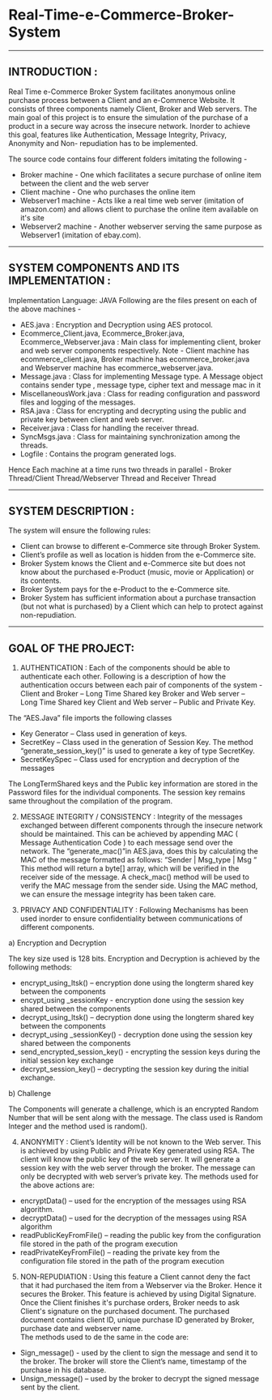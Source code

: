 # Real-Time-e-Commerce-Broker-System
-----------------------------------------------------------------------------------------------------------------------------
INTRODUCTION :
-----------------------------------------------------------------------------------------------------------------------------

Real Time e-Commerce Broker System facilitates anonymous online purchase process between a Client and an e-Commerce Website.
It consists of three components namely Client, Broker and Web servers. The main goal of this project is to ensure the simulation of the purchase of a product in a secure way across the insecure network. Inorder to achieve this goal, features like Authentication, Message Integrity, Privacy, Anonymity and  Non- repudiation has to be implemented.

The source code contains four different folders imitating the following -

* Broker machine - One which facilitates a secure purchase of online item between the client and the web server
* Client machine  - One who purchases the online item
* Webserver1 machine - Acts like a real time web server (imitation of amazon.com) and allows client to purchase the online item available on it's site
* Webserver2 machine - Another webserver serving the same purpose as Webserver1 (imitation of ebay.com).

-----------------------------------------------------------------------------------------------------------------------------
SYSTEM COMPONENTS AND ITS IMPLEMENTATION :
-----------------------------------------------------------------------------------------------------------------------------

Implementation Language: JAVA
Following are the files present on each of the above machines -
- AES.java : Encryption and Decryption using AES protocol.
- Ecommerce_Client.java, Ecommerce_Broker.java, Ecommerce_Webserver.java : Main class for implementing client, broker and web server components respectively. Note - Client machine has ecommerce_client.java, Broker machine has ecommerce_broker.java and  Webserver machine has ecommerce_webserver.java. 
-	Message.java : Class for implementing Message type. A Message object contains sender type , message type, cipher text and  message mac in it
-	MiscellaneousWork.java : Class for reading configuration and password files and logging of the messages.
-	RSA.java : Class for encrypting and decrypting using the public and private key between client and web server.
-	Receiver.java : Class for handling the receiver thread.
-	SyncMsgs.java : Class for maintaining synchronization among the threads.
- Logfile : Contains the program generated logs.

Hence Each machine at a time runs two threads in parallel - Broker Thread/Client Thread/Webserver Thread and Receiver Thread

-----------------------------------------------------------------------------------------------------------------------------
SYSTEM DESCRIPTION :
-----------------------------------------------------------------------------------------------------------------------------

The system will ensure the following rules:
* Client can browse to different e-Commerce site through Broker System.
* Client’s profile as well as location is hidden from the e-Commerce site.
* Broker System knows the Client and e-Commerce site but does not know about the purchased e-Product (music, movie or Application) or its contents.
* Broker System pays for the e-Product to the e-Commerce site.
* Broker System has sufficient information about a purchase transaction (but not what is purchased) by a Client which can help to protect against non-repudiation.


-----------------------------------------------------------------------------------------------------------------------------
GOAL OF THE PROJECT:
-----------------------------------------------------------------------------------------------------------------------------

1)	AUTHENTICATION  : Each of the components should be able to authenticate each other. Following is a description of how the authentication occurs between each pair of components of the system -
Client and Broker – Long Time Shared key
Broker and Web server – Long Time Shared key
Client and Web server – Public and Private Key.

The “AES.Java” file imports the following classes 
-	Key Generator – Class used in generation of keys.
-	SecretKey – Class used in the generation of Session Key. The method “generate_session_key()” is used to generate a key of type SecretKey.
-	SecretKeySpec – Class used for encryption and decryption of the messages

The LongTermShared keys and the Public key information are stored in the Password files for the individual components. The session key remains same throughout the compilation of the program.

2)  MESSAGE INTEGRITY / CONSISTENCY : Integrity of the messages exchanged between different components through the insecure network should be maintained.
This can be achieved by appending MAC ( Message Authentication Code )  to each message send over the network. The “generate_mac()”in  AES.java, does this by calculating the MAC of the message formatted as follows:
“Sender | Msg_type | Msg “ This method will return a byte[] array, which will be verified in the receiver side of the message.
A check_mac() method will be used to verify the MAC message from the sender side. Using the MAC method, we can ensure the message integrity has been taken care. 

3)  PRIVACY AND CONFIDENTIALITY : Following Mechanisms has been used inorder to ensure confidentiality between communications of different components. 

a)	Encryption and Decryption 

The key size used is 128 bits. Encryption and Decryption is achieved by the following methods: 
-	encrypt_using_ltsk() – encryption done using the longterm shared key between the components
-	encypt_using _sessionKey  - encryption done using the session key shared between the components
-	decrypt_using_ltsk() – decryption done using the longterm shared key between the components
-	decrypt_using _sessionKey()  - decryption done using the session key shared between the components
-	send_encrypted_session_key()  -  encrypting the session keys during the initial session key exchange
-	decrypt_session_key() – decrypting the session key during the initial exchange.

b)	Challenge 

The Components will generate a challenge, which is an encrypted Random Number that will be sent along with the message. The class used is Random Integer and the method used is random().

4)	 ANONYMITY : Client’s Identity will be not known to the Web server. This is achieved by using Public and Private Key generated using RSA.
The client will know the public key of the web server. It will generate a session key with the web server through the broker. The message can only be decrypted with web server’s private key.
The methods used for the above actions are:
-	encryptData() – used for the encryption of the messages using RSA algorithm.
-	decryptData() – used for the decryption of the messages using RSA algorithm
-	readPublicKeyFromFile() – reading the public key from the configuration file stored in the path of the program execution
-	readPrivateKeyFromFile() – reading the private key from the configuration file stored in the path of the program execution


5)  NON-REPUDIATION : Using this feature a Client cannot deny the fact that it had purchased the item from a Webserver via the Broker. Hence it secures the Broker. 
This feature is achieved by using Digital Signature. Once the Client finishes it's purchase orders, Broker needs to ask Client's signature on the purchased document. The purchased document contains client ID, unique purchase ID generated by Broker, purchase date and webserver name.  
The methods used to de the same in the code are:
- Sign_message() -  used by the client to sign the message and send it to the broker. The broker will store the Client’s name, timestamp of the purchase in his database.
- Unsign_message() –  used by the broker to decrypt the  signed message sent by the client.





